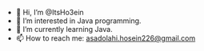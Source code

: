 - 👋 Hi, I’m @ItsHo3ein
- 👀 I’m interested in Java programming.
- 🌱 I’m currently learning Java.
- 📫 How to reach me: asadolahi.hosein226@gmail.com

<!---
ItsHo3ein/ItsHo3ein is a ✨ special ✨ repository because its `README.md` (this file) appears on your GitHub profile.
You can click the Preview link to take a look at your changes.
--->
